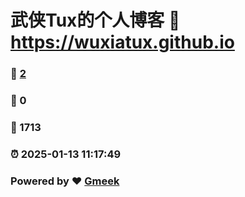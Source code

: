 # 武侠Tux的个人博客 :link: https://wuxiatux.github.io 
### :page_facing_up: [2](https://wuxiatux.github.io/tag.html) 
### :speech_balloon: 0 
### :hibiscus: 1713 
### :alarm_clock: 2025-01-13 11:17:49 
### Powered by :heart: [Gmeek](https://github.com/Meekdai/Gmeek)
